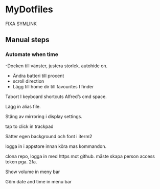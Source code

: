 # MyDotfiles

FIXA
SYMLINK


## Manual steps

### Automate when time

-Docken till vänster, justera storlek. autohide on.
- Ändra batteri till procent
- scroll direction
- Lägg till home dir till favourites I finder

Tabort I keyboard shortcuts Alfred’s cmd space. 

Lägg in alias file. 

Stäng av mirroring i display settings. 

tap to click in trackpad

Sätter egen background och font i iterm2

logga in i appstore innan köra mas kommandon.

clona repo, logga in med https mot github. måste skapa person access token pga. 2fa. 

Show volume in meny bar

Göm date and time in menu bar
